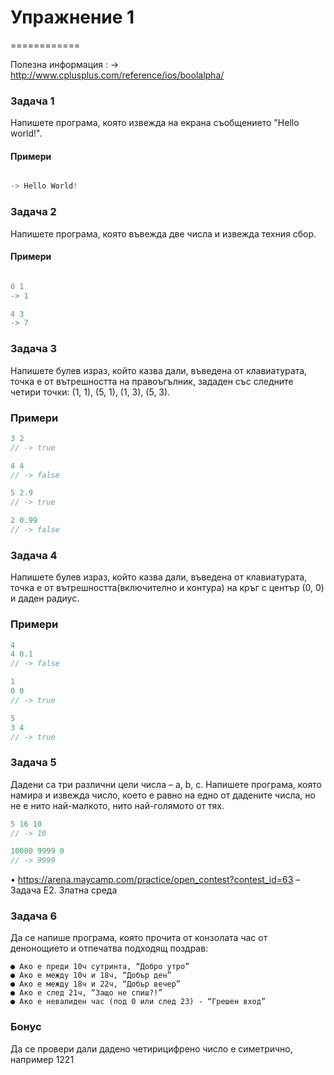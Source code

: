 # Упражнение 1 

============

Полезна информация : 
-> http://www.cplusplus.com/reference/ios/boolalpha/

### Задача 1 ###

Напишете програма, която извежда на екрана съобщението "Hello world!".

#### Примери ####

```c++

-> Hello World!

```

### Задача 2 ###

Напишете програма, която въвежда две числа и извежда техния сбор. 

#### Примери ####

```c++

0 1
-> 1

4 3
-> 7

```

### Задача 3 ###

Напишете булев израз, който казва дали, въведена от клавиатурата, точка е от вътрешността на правоъгълник, зададен със следните четири точки: (1, 1), (5, 1), (1, 3), (5, 3).

### Примери ###

```c++
3 2
// -> true

4 4
// -> false

5 2.9
// -> true

2 0.99
// -> false
```

### Задача 4 ###
 
Напишете булев израз, който казва дали, въведена от клавиатурата, точка е от вътрешността(включително и контура) на кръг с център (0, 0) и даден радиус.

### Примери ###

```c++
4
4 0.1
// -> false

1
0 0
// -> true

5
3 4
// -> true
```

### Задача 5 ###

Дадени са три различни цели числа – a, b, c.
Напишете програма, която намира и извежда число, което е равно на едно от
дадените числа, но не е нито най-малкото, нито най-голямото от тях. 

```c++
5 16 10 
// -> 10

10000 9999 0 
// -> 9999 
```

•	https://arena.maycamp.com/practice/open_contest?contest_id=63 – Задача Е2. Златна среда

### Задача 6 ###

Да се напише програма, която прочита от конзолата час от денонощието и
отпечатва подходящ поздрав:

```
● Ако е преди 10ч сутринта, “Добро утро”
● Ако е между 10ч и 18ч, “Добър ден”
● Ако е между 18ч и 22ч, “Добър вечер”
● Ако е след 21ч, “Защо не спиш?!”
● Ако е невалиден час (под 0 или след 23) - “Грешен вход”
```
### Бонус ###

Да се провери дали дадено четирицифрено число е симетрично, например 1221

